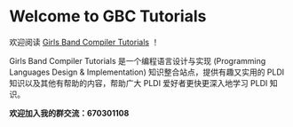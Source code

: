 # Welcome to GBC Tutorials

欢迎阅读 [Girls Band Compiler Tutorials](https://gbc.xq.gl/) ！

Girls Band Compiler Tutorials 是一个编程语言设计与实现 (Programming Languages Design & Implementation) 知识整合站点，提供有趣又实用的 PLDI 知识以及其他有帮助的内容，帮助广大 PLDI 爱好者更快更深入地学习 PLDI 知识。

**欢迎加入我的群交流：670301108**
